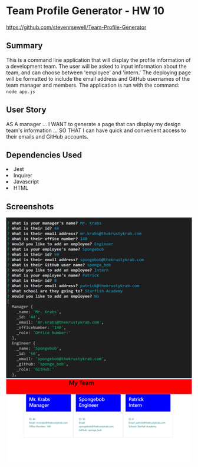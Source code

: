 # Team Profile Generator - HW 10

https://github.com/stevenrsewell/Team-Profile-Generator

 ## Summary
This is a command line application that will display the profile information of a development team. The user will be asked to input information about the team, and can choose between 'employee' and 'intern.' The deploying page will be formatted to include the email address and GitHub usernames of the team manager and members. The application is run with the command: 
<br>
`node app.js`

 ## User Story
 AS A manager ... I WANT to generate a page that can display my design team's information ... SO THAT I can have quick and convenient access to their emails and GitHub accounts. 

 ## Dependencies Used 
 <li>Jest
 <li>Inquirer
 <li>Javascript
 <li>HTML

 ## Screenshots
<img src="./screenshot2.png"></img>
<br>
<img src="./screenshot.png"></img>
